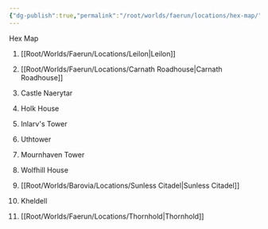 ```yaml
---
{"dg-publish":true,"permalink":"/root/worlds/faerun/locations/hex-map/"}
---
```


Hex Map

1.  [[Root/Worlds/Faerun/Locations/Leilon\|Leilon]]

2.  [[Root/Worlds/Faerun/Locations/Carnath Roadhouse\|Carnath Roadhouse]]

3.  Castle Naerytar

4.  Holk House

5.  Inlarv's Tower

6.  Uthtower

7.  Mournhaven Tower

8.  Wolfhill House

9.  [[Root/Worlds/Barovia/Locations/Sunless Citadel\|Sunless Citadel]]

10. Kheldell

11. [[Root/Worlds/Faerun/Locations/Thornhold\|Thornhold]]

